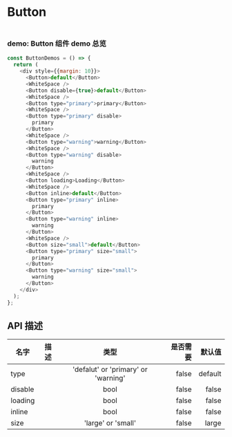 # Button

### <br/> demo: Button 组件 demo 总览<br/>

```js
const ButtonDemos = () => {
  return (
    <div style={{margin: 10}}>
      <Button>default</Button>
      <WhiteSpace />
      <Button disable={true}>default</Button>
      <WhiteSpace />
      <Button type="primary">primary</Button>
      <WhiteSpace />
      <Button type="primary" disable>
        primary
      </Button>
      <WhiteSpace />
      <Button type="warning">warning</Button>
      <WhiteSpace />
      <Button type="warning" disable>
        warning
      </Button>
      <WhiteSpace />
      <Button loading>Loading</Button>
      <WhiteSpace />
      <Button inline>default</Button>
      <Button type="primary" inline>
        primary
      </Button>
      <Button type="warning" inline>
        warning
      </Button>
      <WhiteSpace />
      <Button size="small">default</Button>
      <Button type="primary" size="small">
        primary
      </Button>
      <Button type="warning" size="small">
        warning
      </Button>
    </div>
  );
};
```

## API 描述

| 名字    | 描述 |                类型                 | 是否需要 |  默认值 |
| ------- | :--: | :---------------------------------: | -------: | ------: |
| type    |      | 'defalut' or 'primary' or 'warning' |    false | default |
| disable |      |                bool                 |    false |   false |
| loading |      |                bool                 |    false |   false |
| inline  |      |                bool                 |    false |   false |
| size    |      |         'large' or 'small'          |    false |   large |
